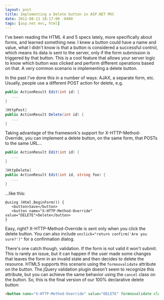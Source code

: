 ```yaml
---
layout: post
title: Implementing a Delete button in ASP.NET MVC
date: 2012-08-11 18:17:00 -0400
tags: [asp.net mvc, html]
---
```


I've been reading the HTML 4 and 5 specs lately, more specifically about forms, and learned something new. I knew a button could have a name and value, what I didn't know is that a button is considered a successful control, which means its data is sent to the server, only if the form submission is triggered by that button. This is a cool feature that allows your server logic to know which button was clicked and perform different operations based on that. A very common scenario is implementing a delete button.

In the past I've done this in a number of ways: AJAX, a separate form, etc. Usually, people use a different POST action for delete, e.g.

```csharp
public ActionResult Edit(int id) {
   ...
}

[HttpPost]
public ActionResult Delete(int id) {
   ...
}
```

Taking advantage of the framework's support for X-HTTP-Method-Override, you can implement a delete button, on the same form, that POSTs to the same URL...

```csharp
public ActionResult Edit(int id) {
   ...
}

[HttpDelete]
public ActionResult Edit(int id, string foo) {
   ...
}
```

...like this:

```aspx-cs
@using (Html.BeginForm()) {
   <button>Save</button>
   <button name="X-HTTP-Method-Override" value="DELETE">Delete</button>
}
```

Easy, right? X-HTTP-Method-Override is sent only when you click the delete button.&nbsp;You can also include `onclick="return confirm('Are you sure?')"` for a confirmation dialog.

There's one catch though, validation. If the form is not valid it won't submit. This is rarely an issue, but it can happen if the user made some changes that leaves the form in an invalid state and then decides to delete the resource. HTML5 supports this scenario using the `formnovalidate` attribute on the button. The jQuery validation plugin doesn't seem to recognize this attribute, but you can achieve the same behavior using the `cancel` class on the button. So, this is the final version of our 100% declarative delete button:

```html
<button name="X-HTTP-Method-Override" value="DELETE" formnovalidate class="cancel" onclick="return confirm('Are you sure?')">Delete</button>
```
